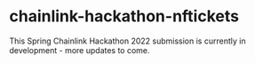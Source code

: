 # chainlink-hackathon-nftickets
This Spring Chainlink Hackathon 2022 submission is currently in development - more updates to come.